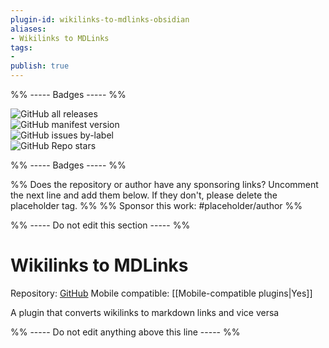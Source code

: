 ```yaml
---
plugin-id: wikilinks-to-mdlinks-obsidian
aliases:
- Wikilinks to MDLinks
tags: 
- 
publish: true
---
```


%% ----- Badges ----- %%

![GitHub all releases](https://img.shields.io/github/downloads/agathauy/wikilinks-to-mdlinks-obsidian/total?color=573E7A&logo=github&style=for-the-badge)   
![GitHub manifest version](https://img.shields.io/github/manifest-json/v/agathauy/wikilinks-to-mdlinks-obsidian?color=573E7A&logo=github&style=for-the-badge)   
![GitHub issues by-label](https://img.shields.io/github/issues/agathauy/wikilinks-to-mdlinks-obsidian/help%20wanted?color=573E7A&logo=github&style=for-the-badge)   
![GitHub Repo stars](https://img.shields.io/github/stars/agathauy/wikilinks-to-mdlinks-obsidian?color=573E7A&logo=github&style=for-the-badge)

%% ----- Badges ----- %%

%% Does the repository or author have any sponsoring links? Uncomment the next line and add them below. If they don't, please delete the placeholder tag. %%
%% Sponsor this work: #placeholder/author %%

%% ----- Do not edit this section ----- %%

# Wikilinks to MDLinks

Repository: [GitHub](https://github.com/agathauy/wikilinks-to-mdlinks-obsidian)
Mobile compatible: [[Mobile-compatible plugins|Yes]]

A plugin that converts wikilinks to markdown links and vice versa

%% ----- Do not edit anything above this line ----- %% 
